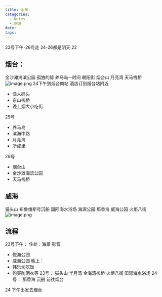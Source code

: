 ```yaml
---
title: 山东
categories:
  - Notes
  - 旅游
date:
tags:
---
```


22号下午-26号走
24-26都是阴天
22

## 烟台：
金沙滩海滨公园
孤独的鲸
养马岛--时间 
朝阳街
烟台山
月亮湾
天马栈桥
![image.png](https://cdn.jsdelivr.net/gh/zhengyangWang1/image@main/img/20250620152226.png)
24下午到烟台南站
酒店订到烟台站附近
- 渔人码头
- 东山栈桥
- 晚上烟大小吃街

25号
- 养马岛
- 滨海中路
- 月亮湾
- 所成里

26号
- 烟台山
- 金沙滩海滨公园
- 天马栈桥

## 威海
猫头山
布鲁维斯号沉船
国际海水浴场
海源公园
那香海
威海公园
火炬八街
![image.png](https://cdn.jsdelivr.net/gh/zhengyangWang1/image@main/img/20250620141708.png)

## 流程
22号下午：
住处：海景 影音 
- 悦海公园
- 威海公园
晚上：
- 韩乐坊吃饭
- 购买防晒衣等
23号：
猫头山
半月湾
金海湾栈桥
火炬八街
国际海水浴场
24号：
那香海
沉船
前往烟台

24 下午出发去烟台

